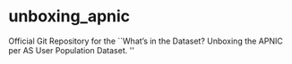 # unboxing_apnic
Official Git Repository for the  ``What’s in the Dataset? Unboxing the APNIC per AS User Population Dataset. ''
